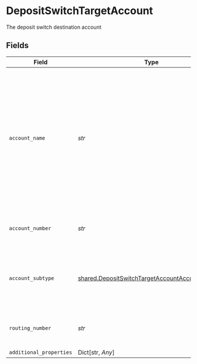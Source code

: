 # DepositSwitchTargetAccount

The deposit switch destination account


## Fields

| Field                                                                                                                                                                                     | Type                                                                                                                                                                                      | Required                                                                                                                                                                                  | Description                                                                                                                                                                               |
| ----------------------------------------------------------------------------------------------------------------------------------------------------------------------------------------- | ----------------------------------------------------------------------------------------------------------------------------------------------------------------------------------------- | ----------------------------------------------------------------------------------------------------------------------------------------------------------------------------------------- | ----------------------------------------------------------------------------------------------------------------------------------------------------------------------------------------- |
| `account_name`                                                                                                                                                                            | *str*                                                                                                                                                                                     | :heavy_check_mark:                                                                                                                                                                        | The name of the deposit switch destination account, as it will be displayed to the end user in the Deposit Switch interface. It is not required to match the name used in online banking. |
| `account_number`                                                                                                                                                                          | *str*                                                                                                                                                                                     | :heavy_check_mark:                                                                                                                                                                        | Account number for deposit switch destination                                                                                                                                             |
| `account_subtype`                                                                                                                                                                         | [shared.DepositSwitchTargetAccountAccountSubtype](../../models/shared/depositswitchtargetaccountaccountsubtype.md)                                                                        | :heavy_check_mark:                                                                                                                                                                        | The account subtype of the account, either `checking` or `savings`.                                                                                                                       |
| `routing_number`                                                                                                                                                                          | *str*                                                                                                                                                                                     | :heavy_check_mark:                                                                                                                                                                        | Routing number for deposit switch destination                                                                                                                                             |
| `additional_properties`                                                                                                                                                                   | Dict[str, *Any*]                                                                                                                                                                          | :heavy_minus_sign:                                                                                                                                                                        | N/A                                                                                                                                                                                       |